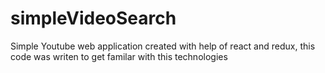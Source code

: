 # simpleVideoSearch
Simple Youtube web application created with help of react and redux, this code was   writen to get familar with this technologies
